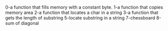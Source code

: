 0-a function that fills memory with a constant byte.
1-a function that copies memory area
2-a function that locates a char in a string
3-a function that gets the length of substring
5-locate substring in a string
7-chessboard
8-sum of diagonal
